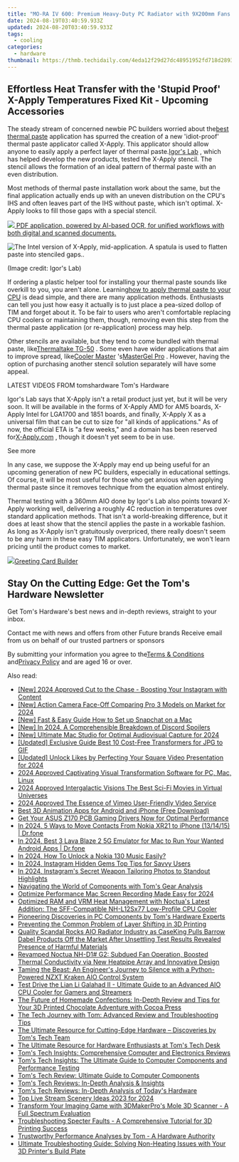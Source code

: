```yaml
---
title: "MO-RA IV 600: Premium Heavy-Duty PC Radiator with 9X200mm Fans - Over 35Lbs Cooling Power for Under $600"
date: 2024-08-19T03:40:59.933Z
updated: 2024-08-20T03:40:59.933Z
tags:
  - cooling
categories:
  - hardware
thumbnail: https://thmb.techidaily.com/4eda12f29d27dc48951952fd718d2893baf3c477f1f6a2ae59c9486ae91c7e15.jpg
---
```


## Effortless Heat Transfer with the 'Stupid Proof' X-Apply Temperatures Fixed Kit - Upcoming Accessories

The steady stream of concerned newbie PC builders worried about the[best thermal paste](https://www.tomshardware.com/best-picks/best-thermal-paste) application has spurred the creation of a new 'idiot-proof' thermal paste applicator called X-Apply. This applicator should allow anyone to easily apply a perfect layer of thermal paste.[Igor's Lab](https://www.igorslab.de/en/simply-peeled-off-new-thermal-paste-applicator-x-apply-from-the-community-in-practice-test/) , which has helped develop the new products, tested the X-Apply stencil. The stencil allows the formation of an ideal pattern of thermal paste with an even distribution.

 Most methods of thermal paste installation work about the same, but the final application actually ends up with an uneven distribution on the CPU's IHS and often leaves part of the IHS without paste, which isn't optimal. X-Apply looks to fill those gaps with a special stencil.

<!-- affiliate ads begin -->
<a href="https://checkout.abbyy.com/order/checkout.php?PRODS=39254762&QTY=1&AFFILIATE=108875&CART=1"> <img src="https://secure.avangate.com/images/merchant/0e5fb5c76fca16adbee503c9aff393cd/products/11_FR-Badges-NEW-FR-Standard-16-WIN-200.png" border="0"> PDF application, powered by AI-based OCR, for unified workflows with both digital and scanned documents. </a>
<!-- affiliate ads end -->
![The Intel version of X-Apply, mid-application. A spatula is used to flatten paste into stenciled gaps..](https://cdn.mos.cms.futurecdn.net/upgTTpBBWKEg9p2m26Y6yn-320-80.jpg)

 (Image credit: Igor's Lab)

 If ordering a plastic helper tool for installing your thermal paste sounds like overkill to you, you aren't alone. Learning[how to apply thermal paste to your CPU](https://www.tomshardware.com/how-to/apply-thermal-paste-to-your-cpu) is dead simple, and there are many application methods. Enthusiasts can tell you just how easy it actually is to just place a pea-sized dollop of TIM and forget about it. To be fair to users who aren't comfortable replacing CPU coolers or maintaining them, though, removing even this step from the thermal paste application (or re-application) process may help.

 Other stencils are available, but they tend to come bundled with thermal paste, like[Thermaltake TG-50](https://target.georiot.com/Proxy.ashx?tsid=45723&GR%5FURL=https%3A%2F%2Famazon.com%2FThermaltake-Performance-Heatsink-Compound-CL-O024-GROSGM%2Fdp%2FB08FXYFR9P%3Fth%3D1%26tag%3Dhawk-future-20%26ascsubtag%3Dtomshardware-us-7228561266448645290-20) . Some even have wider applications that aim to improve spread, like[Cooler Master](https://www.tomshardware.com/tag/cooler-master) 's[MasterGel Pro](https://target.georiot.com/Proxy.ashx?tsid=45723&GR%5FURL=https%3A%2F%2Famazon.com%2FCooler-Master-Performance-Conductivity-Flat-Nozzle%2Fdp%2FB07TTPZ1D8%2Fref%3Dasc%5Fdf%5FB07TTPZ1D8%2F%3FlinkCode%3Ddf0%26hvadid%3D695121222616%26hvpos%3D%26hvnetw%3Dg%26hvrand%3D12903314989909111027%26hvpone%3D%26hvptwo%3D%26hvqmt%3D%26hvdev%3Dc%26hvdvcmdl%3D%26hvlocint%3D%26hvlocphy%3D9024139%26hvtargid%3Dpla-850663421676%26psc%3D1%26mcid%3Dcc01318e443830faa39d133f21897664%26gad%5Fsource%3D1%26gclid%3DCjwKCAjwoa2xBhACEiwA1sb1BDPiG3RQ%5F7HrVTsEnv8r8PbznN9P9ElWnZ9SY7qHsTTVfOgIZ2CxCRoC6S0QAvD%5FBwE%26tag%3Dhawk-future-20%26ascsubtag%3Dtomshardware-us-6310257696855915011-20) . However, having the option of purchasing another stencil solution separately will have some appeal.

 LATEST VIDEOS FROM tomshardware Tom's Hardware

 Igor's Lab says that X-Apply isn't a retail product just yet, but it will be very soon. It will be available in the forms of X-Apply AMD for AM5 boards, X-Apply Intel for LGA1700 and 1851 boards, and finally, X-Apply X as a universal film that can be cut to size for "all kinds of applications." As of now, the official ETA is "a few weeks," and a domain has been reserved for[X-Apply.com](https://x-apply.de/) , though it doesn't yet seem to be in use.

 See more

 In any case, we suppose the X-Apply may end up being useful for an upcoming generation of new PC builders, especially in educational settings. Of course, it will be most useful for those who get anxious when applying thermal paste since it removes technique from the equation almost entirely.

 Thermal testing with a 360mm AIO done by Igor's Lab also points toward X-Apply working well, delivering a roughly 4C reduction in temperatures over standard application methods. That isn't a world-breaking difference, but it does at least show that the stencil applies the paste in a workable fashion. As long as X-Apply isn't gratuitously overpriced, there really doesn't seem to be any harm in these easy TIM applicators. Unfortunately, we won't learn pricing until the product comes to market.

<!-- affiliate ads begin -->
<a href="https://secure.2checkout.com/order/checkout.php?PRODS=2067133&QTY=1&AFFILIATE=108875&CART=1"><img src="https://www.pearlmountainsoft.com/n_img/product/gcb/banScrn.jpg" border="0">Greeting Card Builder</a>
<!-- affiliate ads end -->
## Stay On the Cutting Edge: Get the Tom's Hardware Newsletter

 Get Tom's Hardware's best news and in-depth reviews, straight to your inbox.

 Contact me with news and offers from other Future brands  Receive email from us on behalf of our trusted partners or sponsors

 By submitting your information you agree to the[Terms & Conditions](https://futureplc.com/terms-conditions/) and[Privacy Policy](https://futureplc.com/privacy-policy/) and are aged 16 or over.


<ins class="adsbygoogle"
     style="display:block"
     data-ad-format="autorelaxed"
     data-ad-client="ca-pub-7571918770474297"
     data-ad-slot="1223367746"></ins>



<ins class="adsbygoogle"
     style="display:block"
     data-ad-client="ca-pub-7571918770474297"
     data-ad-slot="8358498916"
     data-ad-format="auto"
     data-full-width-responsive="true"></ins>

<span class="atpl-alsoreadstyle">Also read:</span>
<div><ul>
<li><a href="https://instagram-videos.techidaily.com/new-2024-approved-cut-to-the-chase-boosting-your-instagram-with-content/"><u>[New] 2024 Approved  Cut to the Chase - Boosting Your Instagram with Content</u></a></li>
<li><a href="https://fox-info.techidaily.com/new-action-camera-face-off-comparing-pro-3-models-on-market-for-2024/"><u>[New] Action Camera Face-Off  Comparing Pro 3 Models on Market for 2024</u></a></li>
<li><a href="https://snapchat-videos.techidaily.com/new-fast-and-easy-guide-how-to-set-up-snapchat-on-a-mac/"><u>[New] Fast & Easy Guide  How to Set up Snapchat on a Mac</u></a></li>
<li><a href="https://discord-videos.techidaily.com/new-in-2024-a-comprehensible-breakdown-of-discord-spoilers/"><u>[New] In 2024, A Comprehensible Breakdown of Discord Spoilers</u></a></li>
<li><a href="https://screen-video-capture.techidaily.com/new-ultimate-mac-studio-for-optimal-audiovisual-capture-for-2024/"><u>[New] Ultimate Mac Studio for Optimal Audiovisual Capture for 2024</u></a></li>
<li><a href="https://some-techniques.techidaily.com/updated-exclusive-guide-best-10-cost-free-transformers-for-jpg-to-gif/"><u>[Updated] Exclusive Guide  Best 10 Cost-Free Transformers for JPG to GIF</u></a></li>
<li><a href="https://facebook-video-files.techidaily.com/updated-unlock-likes-by-perfecting-your-square-video-presentation-for-2024/"><u>[Updated] Unlock Likes by Perfecting Your Square Video Presentation for 2024</u></a></li>
<li><a href="https://extra-resources.techidaily.com/2024-approved-captivating-visual-transformation-software-for-pc-mac-linux/"><u>2024 Approved  Captivating Visual Transformation Software for PC, Mac, Linux</u></a></li>
<li><a href="https://fox-cloud.techidaily.com/2024-approved-intergalactic-visions-the-best-sci-fi-movies-in-virtual-universes/"><u>2024 Approved  Intergalactic Visions  The Best Sci-Fi Movies in Virtual Universes</u></a></li>
<li><a href="https://vimeo-videos.techidaily.com/2024-approved-the-essence-of-vimeo-user-friendly-video-service/"><u>2024 Approved  The Essence of Vimeo  User-Friendly Video Service</u></a></li>
<li><a href="https://ai-vdieo-software.techidaily.com/best-3d-animation-apps-for-android-and-iphone-free-download/"><u>Best 3D Animation Apps for Android and iPhone (Free Download)</u></a></li>
<li><a href="https://win-amazing.techidaily.com/get-your-asus-z170-pcb-gaming-drivers-now-for-optimal-performance/"><u>Get Your ASUS Z170 PCB Gaming Drivers Now for Optimal Performance</u></a></li>
<li><a href="https://android-transfer.techidaily.com/in-2024-5-ways-to-move-contacts-from-nokia-xr21-to-iphone-131415-drfone-by-drfone-transfer-from-android-transfer-from-android/"><u>In 2024, 5 Ways to Move Contacts From Nokia XR21 to iPhone (13/14/15) | Dr.fone</u></a></li>
<li><a href="https://screen-mirror.techidaily.com/in-2024-best-3-lava-blaze-2-5g-emulator-for-mac-to-run-your-wanted-android-apps-drfone-by-drfone-android/"><u>In 2024, Best 3 Lava Blaze 2 5G Emulator for Mac to Run Your Wanted Android Apps | Dr.fone</u></a></li>
<li><a href="https://easy-unlock-android.techidaily.com/in-2024-how-to-unlock-a-nokia-130-music-easily-by-drfone-android/"><u>In 2024, How To Unlock a Nokia 130 Music Easily?</u></a></li>
<li><a href="https://instagram-video-recordings.techidaily.com/in-2024-instagram-hidden-gems-top-tips-for-savvy-users/"><u>In 2024, Instagram Hidden Gems  Top Tips for Savvy Users</u></a></li>
<li><a href="https://instagram-clips.techidaily.com/in-2024-instagrams-secret-weapon-tailoring-photos-to-standout-highlights/"><u>In 2024, Instagram's Secret Weapon  Tailoring Photos to Standout Highlights</u></a></li>
<li><a href="https://hardware-tips.techidaily.com/navigating-the-world-of-components-with-toms-gear-analysis/"><u>Navigating the World of Components with Tom's Gear Analysis</u></a></li>
<li><a href="https://screen-capture.techidaily.com/optimize-performance-mac-screen-recording-made-easy-for-2024/"><u>Optimize Performance  Mac Screen Recording Made Easy for 2024</u></a></li>
<li><a href="https://hardware-tips.techidaily.com/optimized-ram-and-vrm-heat-management-with-noctuas-latest-addition-the-sff-compatible-nh-l12sx77-low-profile-cpu-cooler/"><u>Optimized RAM and VRM Heat Management with Noctua's Latest Addition: The SFF-Compatible NH-L12Sx77 Low-Profile CPU Cooler</u></a></li>
<li><a href="https://hardware-tips.techidaily.com/pioneering-discoveries-in-pc-components-by-toms-hardware-experts/"><u>Pioneering Discoveries in PC Components by Tom's Hardware Experts</u></a></li>
<li><a href="https://hardware-tips.techidaily.com/preventing-the-common-problem-of-layer-shifting-in-3d-printing/"><u>Preventing the Common Problem of Layer Shifting in 3D Printing</u></a></li>
<li><a href="https://hardware-tips.techidaily.com/quality-scandal-rocks-aio-radiator-industry-as-caseking-pulls-barrow-dabel-products-off-the-market-after-unsettling-test-results-revealed-presence-of-harmfu6/"><u>Quality Scandal Rocks AIO Radiator Industry as CaseKing Pulls Barrow Dabel Products Off the Market After Unsettling Test Results Revealed Presence of Harmful Materials</u></a></li>
<li><a href="https://hardware-tips.techidaily.com/revamped-noctua-nh-d1-g2-subdued-fan-operation-boosted-thermal-conductivity-via-new-heatpipe-array-and-innovative-design/"><u>Revamped Noctua NH-D1# G2: Subdued Fan Operation, Boosted Thermal Conductivity via New Heatpipe Array and Innovative Design</u></a></li>
<li><a href="https://hardware-tips.techidaily.com/taming-the-beast-an-engineers-journey-to-silence-with-a-python-powered-nzxt-kraken-aio-control-system/"><u>Taming the Beast: An Engineer's Journey to Silence with a Python-Powered NZXT Kraken AIO Control System</u></a></li>
<li><a href="https://hardware-tips.techidaily.com/test-drive-the-lian-li-galahad-ii-ultimate-guide-to-an-advanced-aio-cpu-cooler-for-gamers-and-streamers/"><u>Test Drive the Lian Li Galahad II - Ultimate Guide to an Advanced AIO CPU Cooler for Gamers and Streamers</u></a></li>
<li><a href="https://hardware-tips.techidaily.com/the-future-of-homemade-confections-in-depth-review-and-tips-for-your-3d-printed-chocolate-adventure-with-cocoa-press/"><u>The Future of Homemade Confections: In-Depth Review and Tips for Your 3D Printed Chocolate Adventure with Cocoa Press</u></a></li>
<li><a href="https://hardware-tips.techidaily.com/the-tech-journey-with-tom-advanced-review-and-troubleshooting-tips/"><u>The Tech Journey with Tom: Advanced Review and Troubleshooting Tips</u></a></li>
<li><a href="https://hardware-tips.techidaily.com/the-ultimate-resource-for-cutting-edge-hardware-discoveries-by-toms-tech-team/"><u>The Ultimate Resource for Cutting-Edge Hardware – Discoveries by Tom's Tech Team</u></a></li>
<li><a href="https://hardware-tips.techidaily.com/the-ultimate-resource-for-hardware-enthusiasts-at-toms-tech-desk/"><u>The Ultimate Resource for Hardware Enthusiasts at Tom's Tech Desk</u></a></li>
<li><a href="https://hardware-tips.techidaily.com/toms-tech-insights-comprehensive-computer-and-electronics-reviews/"><u>Tom's Tech Insights: Comprehensive Computer and Electronics Reviews</u></a></li>
<li><a href="https://hardware-tips.techidaily.com/toms-tech-insights-the-ultimate-guide-to-computer-components-and-performance-testing/"><u>Tom's Tech Insights: The Ultimate Guide to Computer Components and Performance Testing</u></a></li>
<li><a href="https://hardware-tips.techidaily.com/toms-tech-review-ultimate-guide-to-computer-components/"><u>Tom's Tech Review: Ultimate Guide to Computer Components</u></a></li>
<li><a href="https://hardware-tips.techidaily.com/toms-tech-reviews-in-depth-analysis-and-insights/"><u>Tom's Tech Reviews: In-Depth Analysis & Insights</u></a></li>
<li><a href="https://hardware-tips.techidaily.com/toms-tech-reviews-in-depth-analysis-of-todays-hardware/"><u>Tom's Tech Reviews: In-Depth Analysis of Today's Hardware</u></a></li>
<li><a href="https://some-approaches.techidaily.com/top-live-stream-scenery-ideas-2023-for-2024/"><u>Top Live Stream Scenery Ideas 2023 for 2024</u></a></li>
<li><a href="https://hardware-tips.techidaily.com/transform-your-imaging-game-with-3dmakerpros-mole-3d-scanner-a-full-spectrum-evaluation/"><u>Transform Your Imaging Game with 3DMakerPro's Mole 3D Scanner - A Full Spectrum Evaluation</u></a></li>
<li><a href="https://hardware-tips.techidaily.com/troubleshooting-specter-faults-a-comprehensive-tutorial-for-3d-printing-success/"><u>Troubleshooting Specter Faults - A Comprehensive Tutorial for 3D Printing Success</u></a></li>
<li><a href="https://hardware-tips.techidaily.com/trustworthy-performance-analyses-by-tom-a-hardware-authority/"><u>Trustworthy Performance Analyses by Tom - A Hardware Authority</u></a></li>
<li><a href="https://hardware-tips.techidaily.com/ultimate-troubleshooting-guide-solving-non-heating-issues-with-your-3d-printers-build-plate/"><u>Ultimate Troubleshooting Guide: Solving Non-Heating Issues with Your 3D Printer's Build Plate</u></a></li>
</ul></div>
